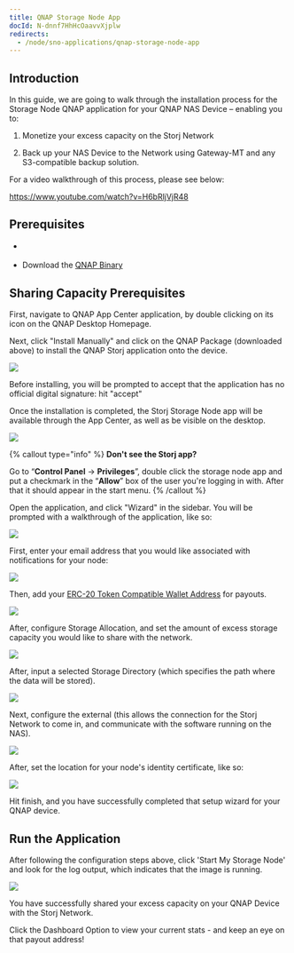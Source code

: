 ```yaml
---
title: QNAP Storage Node App
docId: N-dnnf7HhHcOaavvXjplw
redirects:
  - /node/sno-applications/qnap-storage-node-app
---
```


## Introduction

In this guide, we are going to walk through the installation process for the Storage Node QNAP application for your QNAP NAS Device – enabling you to:

1.  Monetize your excess capacity on the Storj Network

2.  Back up your NAS Device to the Network using Gateway-MT and any S3-compatible backup solution.

For a video walkthrough of this process, please see below:&#x20;

<https://www.youtube.com/watch?v=H6bRljVjR48>

## Prerequisites

- [](docId:aT6VAB297OWLd4vqeXxf5)&#x20;

- Download the [QNAP Binary](https://github.com/storj-thirdparty/qnap-storagenode-app/releases/latest)

## Sharing Capacity Prerequisites

First, navigate to QNAP App Center application, by double clicking on its icon on the QNAP Desktop Homepage.

Next, click "Install Manually" and click on the QNAP Package (downloaded above) to install the QNAP Storj application onto the device.

![](https://archbee-image-uploads.s3.amazonaws.com/kv3plx2xmXcUGcVl4Lttj/2_N44-j5CDn6cZiLzoCVG_spaces.png)

Before installing, you will be prompted to accept that the application has no official digital signature: hit "accept"

Once the installation is completed, the Storj Storage Node app will be available through the App Center, as well as be visible on the desktop.

![](https://archbee-image-uploads.s3.amazonaws.com/kv3plx2xmXcUGcVl4Lttj/1uAYJpLKzzU09nFBE3owp_image.png)

{% callout type="info"  %}
**Don't see the Storj app?**

Go to “**Control Panel** -> **Privileges**”, double click the storage node app and put a checkmark in the “**Allow**” box of the user you're logging in with. After that it should appear in the start menu.
{% /callout %}

Open the application, and click "Wizard" in the sidebar. You will be prompted with a walkthrough of the application, like so:

![](https://archbee-image-uploads.s3.amazonaws.com/kv3plx2xmXcUGcVl4Lttj/9mKBXGbXoQJ95ywE_mbBL_image.png)

First, enter your email address that you would like associated with notifications for your node:

![](https://archbee-image-uploads.s3.amazonaws.com/kv3plx2xmXcUGcVl4Lttj/kfnmhfsVG_k61weJPvi4a_image.png)

Then, add your [ERC-20 Token Compatible Wallet Address](https://support.storj.io/hc/en-us/articles/360026611692-How-do-I-hold-STORJ-What-is-a-valid-address-or-compatible-wallet-) for payouts.

![](https://archbee-image-uploads.s3.amazonaws.com/kv3plx2xmXcUGcVl4Lttj/4nmAYwFJUzivgihR-NruY_image.png)

After, configure Storage Allocation, and set the amount of excess storage capacity you would like to share with the network.

![](https://archbee-image-uploads.s3.amazonaws.com/kv3plx2xmXcUGcVl4Lttj/LWmWZBADgrai71-5EQDp9_image.png)

After, input a selected Storage Directory (which specifies the path where the data will be stored).

![](https://archbee-image-uploads.s3.amazonaws.com/kv3plx2xmXcUGcVl4Lttj/DGiiifk0J5D7xotc04dp9_image.png)

Next, configure the external [](docId:y0jltT-HzKPmDefi532sd) (this allows the connection for the Storj Network to come in, and communicate with the software running on the NAS).

![](https://archbee-image-uploads.s3.amazonaws.com/kv3plx2xmXcUGcVl4Lttj/jZ8twzcfbWd-AnTpKMprj_image.png)

After, set the location for your node's identity certificate, like so:

![](https://archbee-image-uploads.s3.amazonaws.com/kv3plx2xmXcUGcVl4Lttj/hIJRyypNup8zNmjTzKq7F_image.png)

Hit finish, and you have successfully completed that setup wizard for your QNAP device.&#x20;

## Run the Application

After following the configuration steps above, click 'Start My Storage Node' and look for the log output, which indicates that the image is running.

![](https://archbee-image-uploads.s3.amazonaws.com/kv3plx2xmXcUGcVl4Lttj/AoZkAsmxNVvt8HkJX-h-K_image.png)

You have successfully shared your excess capacity on your QNAP Device with the Storj Network. &#x20;

Click the Dashboard Option to view your current stats - and keep an eye on that payout address!
